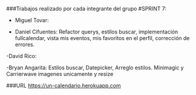 ###Trabajos realizado por cada integrante del grupo #SPRINT 7:

- Miguel Tovar: 
            
- Daniel Cifuentes: Refactor querys, estilos buscar, implementación fullcalendar, vista mis eventos, mis favoritos en el perfil, corrección de errores.   

-David Rico:

-Bryan Angarita: Estilos buscar, Datepicker, Arreglo estilos. Minimagic y Carrierwave imagenes unicamente y resize



###URL
https://un-calendario.herokuapp.com